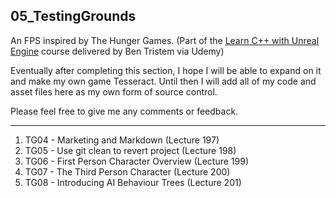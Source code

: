 ## 05_TestingGrounds
An FPS inspired by The Hunger Games. (Part of the [Learn C++ with Unreal Engine](https://www.udemy.com/unrealcourse/learn/v4/overview) course delivered by Ben Tristem via Udemy)

Eventually after completing this section, I hope I will be able to expand on it and make my own game Tesseract.
Until then I will add all of my code and asset files here as my own form of source control.

Please feel free to give me any comments or feedback.


---

1. TG04 - Marketing and Markdown (Lecture 197)
1. TG05 - Use git clean to revert project (Lecture 198)
1. TG06 - First Person Character Overview (Lecture 199)
1. TG07 - The Third Person Character (Lecture 200)
1. TG08 - Introducing AI Behaviour Trees (Lecture 201)